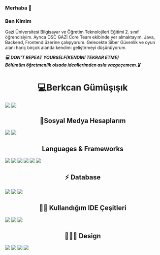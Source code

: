 ### Merhaba 👋

### Ben Kimim
Gazi Üniversitesi Bilgisayar ve Öğretim Teknolojileri Eğitimi 2. sınıf öğrencisiyim. Ayrıca DSC GAZİ Core Team ekibinde yer almaktayım. Java, Backend, Frontend üzerine çalışıyorum. Gelecekte Siber Güvenlik ve oyun alanı hariç birçok alanda kendimi geliştirmeyi düşünüyorum.

***:computer:	DON'T REPEAT YOURSELF(KENDİNİ TEKRAR ETME)***
<br>
***Bölümüm öğretmenlik olsada ideallerimden asla vazgeçemem.:medal_military:***


<h1 align="center"> 💻Berkcan Gümüşışık</h1>

<a href="https://github.com/berkcangumusisik"><img align="center" src="https://github-readme-stats.vercel.app/api?username=berkcangumusisik&show_icons=true&bg_color=0d1117&text_color=bdc3c7&title_color=f1c40f&icon_color=f1c40f&hide_border=true" /></a>
<a href="https://github.com/githubadın"><img align="center" src="https://github-readme-stats.vercel.app/api/top-langs/?username=berkcangumusisik&bg_color=0d1117&text_color=bdc3c7&title_color=f1c40f&hide_border=true&layout=compact&langs_count=15" /></a>

 <h2 align="center">🤝Sosyal Medya Hesaplarım </h2>

[<img src="https://img.shields.io/badge/LinkedIn-0077B5?style=for-the-badge&logo=linkedin&logoColor=white"/>](https://www.linkedin.com/in/berkcan-g%C3%BCm%C3%BC%C5%9F%C4%B1%C5%9F%C4%B1k-20452b199?originalSubdomain=tr) 
[<img src="https://img.shields.io/badge/Instagram-E4405F?style=for-the-badge&logo=instagram&logoColor=white"/>](https://www.instagram.com/berkcangumusisik/)

<h2 align="center">Languages & Frameworks</h2>

<p align="center">
  
  <img src = "https://img.shields.io/badge/Python-3776AB?style=for-the-badge&logo=python&logoColor=white"></img>
  <img src = "https://img.shields.io/badge/HTML5-E34F26?style=for-the-badge&logo=html5&logoColor=white"></img>
  <img src = "https://img.shields.io/badge/CSS3-1572B6?style=for-the-badge&logo=css3&logoColor=white"></img>
  <img src = "https://img.shields.io/badge/JavaScript-F7DF1E?style=for-the-badge&logo=javascript&logoColor=black"></img>
  <img src = "https://img.shields.io/badge/Java-ED8B00?style=for-the-badge&logo=java&logoColor=white"></img>
  <img src ="https://img.shields.io/badge/Bootstrap-563D7C?style=for-the-badge&logo=bootstrap&logoColor=white"></img>
</p>

<h2 align="center">⚡ Database</h2>

<p align="center">
  
  <img src = "https://img.shields.io/badge/MySQL-00000F?style=for-the-badge&logo=mysql&logoColor=white"></img>
  <img src = "https://img.shields.io/badge/PostgreSQL-316192?style=for-the-badge&logo=postgresql&logoColor=white"></img>
  <img src = "https://img.shields.io/badge/Microsoft%20SQL%20Sever-CC2927?style=for-the-badge&logo=microsoft%20sql%20server&logoColor=white"></img>
</p>

<h2 align="center">👩‍💻 Kullandığım IDE Çeşitleri</h2>

<p align="center">
  
  <img src = "https://img.shields.io/badge/Visual_Studio_Code-0078D4?style=for-the-badge&logo=visual%20studio%20code&logoColor=white"></img>
  <img src = "https://img.shields.io/badge/Visual_Studio_2019-5C2D91?style=for-the-badge&logo=visual%20studio&logoColor=white"></img>
  <img src = "https://img.shields.io/badge/Eclipse-2C2255?style=for-the-badge&logo=eclipse&logoColor=white"></img>
</p>
<h2 align="center">👩‍🖍📐 Design</h2>

<p align="center">
  
  <img src = "https://img.shields.io/badge/Adobe%20Illustrator-FF9A00?style=for-the-badge&logo=adobe%20illustrator&logoColor=white"></img>
  <img src = "https://img.shields.io/badge/Adobe%20InDesign-FF3366?style=for-the-badge&logo=Adobe%20InDesign&logoColor=white"></img>
  <img src = "https://img.shields.io/badge/Adobe%20Photoshop-31A8FF?style=for-the-badge&logo=Adobe%20Photoshop&logoColor=black"></img>
  <img src = "https://img.shields.io/badge/Canva-%2300C4CC.svg?&style=for-the-badge&logo=Canva&logoColor=white"></img>

</p>
